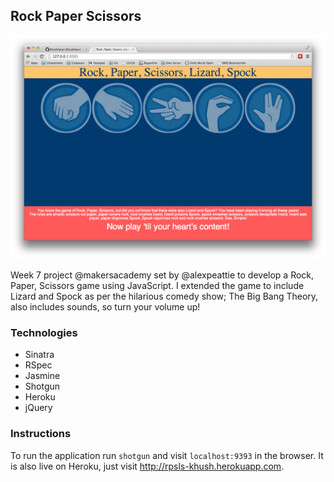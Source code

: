 Rock Paper Scissors
---
![](screenshot.png?raw=true)

Week 7 project @makersacademy set by @alexpeattie
to develop a Rock, Paper, Scissors game using JavaScript.
I extended the game to include Lizard and Spock as per
the hilarious comedy show; The Big Bang Theory, also
includes sounds, so turn your volume up!

### Technologies
* Sinatra
* RSpec
* Jasmine
* Shotgun
* Heroku
* jQuery


### Instructions
To run the application run `shotgun` and visit
`localhost:9393` in the browser. It is also live on
Heroku, just visit http://rpsls-khush.herokuapp.com.